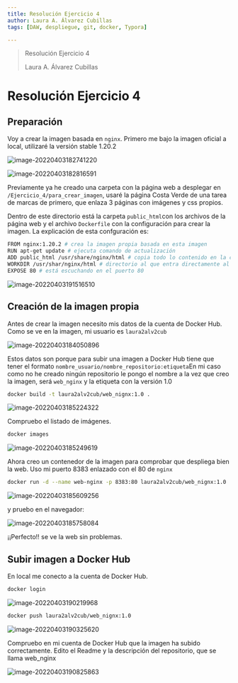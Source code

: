 ```yaml
---
title: Resolución Ejercicio 4
author: Laura A. Álvarez Cubillas
tags: [DAW, despliegue, git, docker, Typora]

---
```


> Resolución Ejercicio 4
>
> Laura A. Álvarez Cubillas
>





# Resolución Ejercicio 4

## Preparación

Voy a crear la imagen basada en `nginx`. Primero me bajo la imagen oficial a local, utilizaré la versión stable 1.20.2

![image-20220403182741220](Resolucion_Ejercicio4.assets/image-20220403182741220.png)

![image-20220403182816591](Resolucion_Ejercicio4.assets/image-20220403182816591.png)

Previamente ya he creado una carpeta con la página web a desplegar en `/Ejercicio_4/para_crear_imagen`, usaré la página Costa Verde de una tarea de marcas de primero, que enlaza 3 páginas con imágenes y css propios.

Dentro de este directorio está la carpeta `public_html`con los archivos de la página web y el archivo `Dockerfile` con la configuración para crear la imagen. La explicación de esta confguración es:

```bash
FROM nginx:1.20.2 # crea la imagen propia basada en esta imagen
RUN apt-get update # ejecuta comando de actualización
ADD public_html /usr/share/nginx/html # copia todo lo contenido en la carpeta public_html al sitio por defecto de nginx
WORKDIR /usr/shar/nginx/html # directorio al que entra directamente al acceder a un contenedor de esta imagen
EXPOSE 80 # está escuchando en el puerto 80

```



![image-20220403191516510](Resolucion_Ejercicio4.assets/image-20220403191516510.png)

## Creación de la imagen propia

Antes de crear la imagen necesito mis datos de la cuenta de Docker Hub. Como se ve en la imagen, mi usuario es `laura2alv2cub`

![image-20220403184050896](Resolucion_Ejercicio4.assets/image-20220403184050896.png)

Estos datos son porque para subir una imagen a Docker Hub tiene que tener el formato `nombre_usuario/nombre_repositorio:etiqueta`En mi caso como no he creado ningún repositorio le pongo el nombre a la vez que creo la imagen, será `web_nginx` y la etiqueta con la versión 1.0

```bash
docker build -t laura2alv2cub/web_nignx:1.0 .
```

![image-20220403185224322](Resolucion_Ejercicio4.assets/image-20220403185224322.png)

Compruebo el listado de imágenes.

```bash
docker images
```

![image-20220403185249619](Resolucion_Ejercicio4.assets/image-20220403185249619.png)

Ahora creo un contenedor de la imagen para comprobar que despliega bien la web. Uso mi puerto 8383 enlazado con el 80 de `nginx`

```bash
docker run -d --name web-nginx -p 8383:80 laura2alv2cub/web_nignx:1.0
```

![image-20220403185609256](Resolucion_Ejercicio4.assets/image-20220403185609256.png)

y pruebo en el navegador:

![image-20220403185758084](Resolucion_Ejercicio4.assets/image-20220403185758084.png)

¡¡Perfecto!!  se ve la web sin problemas.

## Subir imagen a Docker Hub

En local me conecto a la cuenta de Docker Hub.

```bash
docker login 
```

![image-20220403190219968](Resolucion_Ejercicio4.assets/image-20220403190219968.png)

```bash
docker push laura2alv2cub/web_nignx:1.0
```

![image-20220403190325620](Resolucion_Ejercicio4.assets/image-20220403190325620.png)



Compruebo en mi cuenta de Docker Hub que la imagen ha subido correctamente. Edito el Readme y la descripción del repositorio, que se llama web_nginx

![image-20220403190825863](Resolucion_Ejercicio4.assets/image-20220403190825863.png)